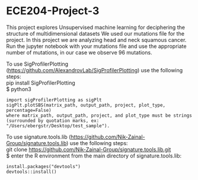 # ECE204-Project-3
This project explores Unsupervised machine learning for deciphering the structure of multidimensional datasets
We used our mutations file for the project.
In this project we are analyzing head and neck squamous cancer. 
Run the jupyter notebook with your mutations file and use the appropriate number of mutations, in our case we observe 96 mutations.

To use SigProfilerPlotting (https://github.com/AlexandrovLab/SigProfilerPlotting) use the following steps:  
pip install SigProfilerPlotting  
$ python3  
```
import sigProfilerPlotting as sigPlt  
sigPlt.plotSBS(matrix_path, output_path, project, plot_type, percentage=False)  
where matrix_path, output_path, project, and plot_type must be strings (surrounded by quotation marks, ex: "/Users/ebergstr/Desktop/test_sample").
```

To use signature.tools.lib (https://github.com/Nik-Zainal-Group/signature.tools.lib) use the following steps:  
git clone https://github.com/Nik-Zainal-Group/signature.tools.lib.git  
$ enter the R environment from the main directory of signature.tools.lib:  
```
install.packages("devtools")  
devtools::install()
```
